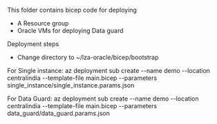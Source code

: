 This folder contains bicep code for deploying 
- A Resource group
- Oracle VMs for deploying Data guard

Deployment steps

- Change directory to ~/lza-oracle/bicep/bootstrap

For Single instance:
az deployment sub create --name demo --location centralindia --template-file main.bicep --parameters single_instance/single_instance.params.json

For Data Guard:
az deployment sub create --name demo --location centralindia --template-file main.bicep --parameters data_guard/data_guard.params.json